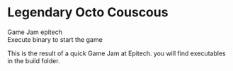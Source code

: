 # Legendary Octo Couscous
Game Jam epitech  
Execute binary to start the game

This is the result of a quick Game Jam at Epitech.
you will find executables in the build folder.
